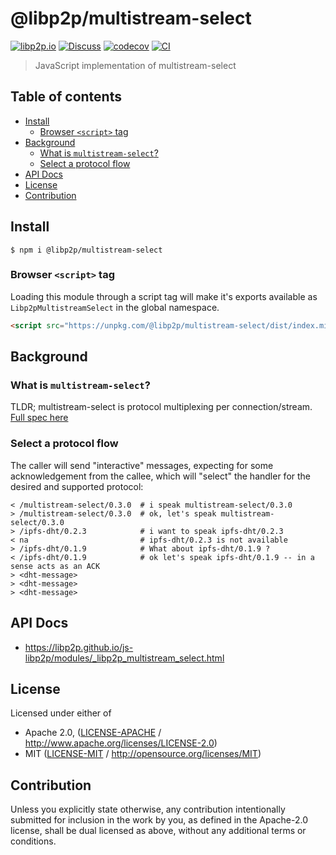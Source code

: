 # @libp2p/multistream-select <!-- omit in toc -->

[![libp2p.io](https://img.shields.io/badge/project-libp2p-yellow.svg?style=flat-square)](http://libp2p.io/)
[![Discuss](https://img.shields.io/discourse/https/discuss.libp2p.io/posts.svg?style=flat-square)](https://discuss.libp2p.io)
[![codecov](https://img.shields.io/codecov/c/github/libp2p/js-libp2p.svg?style=flat-square)](https://codecov.io/gh/libp2p/js-libp2p)
[![CI](https://img.shields.io/github/actions/workflow/status/libp2p/js-libp2p/js-test-and-release.yml?branch=master\&style=flat-square)](https://github.com/libp2p/js-libp2p/actions/workflows/js-test-and-release.yml?query=branch%3Amaster)

> JavaScript implementation of multistream-select

## Table of contents <!-- omit in toc -->

- [Install](#install)
  - [Browser `<script>` tag](#browser-script-tag)
- [Background](#background)
  - [What is `multistream-select`?](#what-is-multistream-select)
  - [Select a protocol flow](#select-a-protocol-flow)
- [API Docs](#api-docs)
- [License](#license)
- [Contribution](#contribution)

## Install

```console
$ npm i @libp2p/multistream-select
```

### Browser `<script>` tag

Loading this module through a script tag will make it's exports available as `Libp2pMultistreamSelect` in the global namespace.

```html
<script src="https://unpkg.com/@libp2p/multistream-select/dist/index.min.js"></script>
```

## Background

### What is `multistream-select`?

TLDR; multistream-select is protocol multiplexing per connection/stream. [Full spec here](https://github.com/multiformats/multistream-select)

### Select a protocol flow

The caller will send "interactive" messages, expecting for some acknowledgement from the callee, which will "select" the handler for the desired and supported protocol:

    < /multistream-select/0.3.0  # i speak multistream-select/0.3.0
    > /multistream-select/0.3.0  # ok, let's speak multistream-select/0.3.0
    > /ipfs-dht/0.2.3            # i want to speak ipfs-dht/0.2.3
    < na                         # ipfs-dht/0.2.3 is not available
    > /ipfs-dht/0.1.9            # What about ipfs-dht/0.1.9 ?
    < /ipfs-dht/0.1.9            # ok let's speak ipfs-dht/0.1.9 -- in a sense acts as an ACK
    > <dht-message>
    > <dht-message>
    > <dht-message>

## API Docs

- <https://libp2p.github.io/js-libp2p/modules/_libp2p_multistream_select.html>

## License

Licensed under either of

- Apache 2.0, ([LICENSE-APACHE](LICENSE-APACHE) / <http://www.apache.org/licenses/LICENSE-2.0>)
- MIT ([LICENSE-MIT](LICENSE-MIT) / <http://opensource.org/licenses/MIT>)

## Contribution

Unless you explicitly state otherwise, any contribution intentionally submitted for inclusion in the work by you, as defined in the Apache-2.0 license, shall be dual licensed as above, without any additional terms or conditions.
